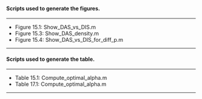 #### Scripts used to generate the figures.
-------------------------------------

* Figure 15.1: Show_DAS_vs_DIS.m
* Figure 15.3: Show_DAS_density.m
* Figure 15.4: Show_DAS_vs_DIS_for_diff_p.m

-------------------------------------

#### Scripts used to generate the table.
-------------------------------------

* Table 15.1: Compute_optimal_alpha.m
* Table 17.1: Compute_optimal_alpha.m

-------------------------------------

